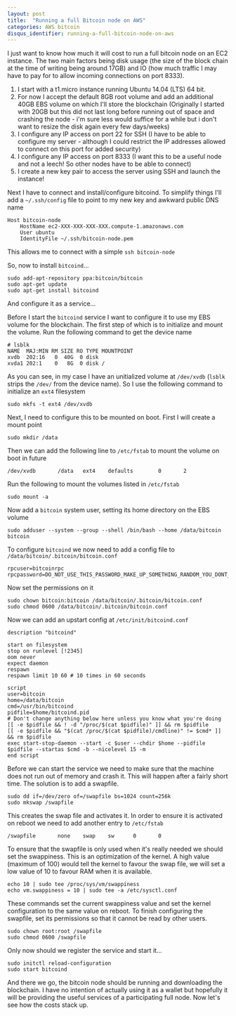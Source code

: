 ```yaml
---
layout: post
title:  "Running a full Bitcoin node on AWS"
categories: AWS bitcoin
disqus_identifier: running-a-full-bitcoin-node-on-aws
---
```


I just want to know how much it will cost to run a full bitcoin node on an EC2 instance. The two main factors being disk usage (the size of the block chain at the time of writing being around 17GB) and IO (how much traffic I may have to pay for to allow incoming connections on port 8333).

1. I start with a t1.micro instance running Ubuntu 14.04 (LTS) 64 bit.
1. For now I accept the default 8GB root volume and add an additional 40GB EBS volume on which I'll store the blockchain (Originally I started with 20GB but this did not last long before running out of space and crashing the node - i'm sure less would suffice for a while but i don't want to resize the disk again every few days/weeks)
1. I configure any IP access on port 22 for SSH (I have to be able to configure my server - although I could restrict the IP addresses allowed to connect on this port for added security)
1. I configure any IP access on port 8333 (I want this to be a useful node and not a leech! So other nodes have to be able to connect)
1. I create a new key pair to access the server using SSH and launch the instance!

Next I have to connect and install/configure bitcoind. To simplify things I'll add a `~/.ssh/config` file to point to my new key and awkward public DNS name

```
Host bitcoin-node
	HostName ec2-XXX-XXX-XXX-XXX.compute-1.amazonaws.com
	User ubuntu
    IdentityFile ~/.ssh/bitcoin-node.pem
```

This allows me to connect with a simple `ssh bitcoin-node`

So, now to install `bitcoind`...

```
sudo add-apt-repository ppa:bitcoin/bitcoin
sudo apt-get update
sudo apt-get install bitcoind
```

And configure it as a service...

Before I start the `bitcoind` service I want to configure it to use my EBS volume for the blockchain. The first step of which is to initialize and mount the volume. Run the following command to get the device name

```
# lsblk
NAME  MAJ:MIN RM SIZE RO TYPE MOUNTPOINT
xvdb  202:16   0  40G  0 disk 
xvda1 202:1    0   8G  0 disk /
```

As you can see, in my case I have an unitialized volume at `/dev/xvdb` (`lsblk` strips the `/dev/` from the device name). So I use the following command to initialize an `ext4` filesystem

```
sudo mkfs -t ext4 /dev/xvdb
```

Next, I need to configure this to be mounted on boot. First I will create a mount point

```
sudo mkdir /data
```

Then we can add the following line to `/etc/fstab` to mount the volume on boot in future

```
/dev/xvdb       /data   ext4    defaults        0       2
```

Run the following to mount the volumes listed in `/etc/fstab`

```
sudo mount -a
```

Now add a `bitcoin` system user, setting its home directory on the EBS volume

```
sudo adduser --system --group --shell /bin/bash --home /data/bitcoin bitcoin
```

To configure `bitcoind` we now need to add a config file to `/data/bitcoin/.bitcoin/bitcoin.conf`

```
rpcuser=bitcoinrpc
rpcpassword=DO_NOT_USE_THIS_PASSWORD_MAKE_UP_SOMETHING_RANDOM_YOU_DONT_HAVE_TO_REMEMBER_IT
```

Now set the permissions on it

```
sudo chown bitcoin:bitcoin /data/bitcoin/.bitcoin/bitcoin.conf
sudo chmod 0600 /data/bitcoin/.bitcoin/bitcoin.conf
```

Now we can add an upstart config at `/etc/init/bitcoind.conf`

```
description "bitcoind"

start on filesystem
stop on runlevel [!2345]
oom never
expect daemon
respawn
respawn limit 10 60 # 10 times in 60 seconds

script
user=bitcoin
home=/data/bitcoin
cmd=/usr/bin/bitcoind
pidfile=$home/bitcoind.pid
# Don't change anything below here unless you know what you're doing
[[ -e $pidfile && ! -d "/proc/$(cat $pidfile)" ]] && rm $pidfile
[[ -e $pidfile && "$(cat /proc/$(cat $pidfile)/cmdline)" != $cmd* ]] && rm $pidfile
exec start-stop-daemon --start -c $user --chdir $home --pidfile $pidfile --startas $cmd -b --nicelevel 15 -m
end script
```

Before we can start the service we need to make sure that the machine does not run out of memory and crash it. This will happen after a fairly short time. The solution is to add a swapfile.

```
sudo dd if=/dev/zero of=/swapfile bs=1024 count=256k
sudo mkswap /swapfile
```

This creates the swap file and activates it. In order to ensure it is activated on reboot we need to add another entry to `/etc/fstab`

```
/swapfile       none    swap    sw      0       0 
```

To ensure that the swapfile is only used when it's really needed we should set the swappiness. This is an optimization of the kernel. A high value (maximum of 100) would tell the kernel to favour the swap file, we will set a low value of 10 to favour RAM when it is available.

```
echo 10 | sudo tee /proc/sys/vm/swappiness
echo vm.swappiness = 10 | sudo tee -a /etc/sysctl.conf
```

These commands set the current swappiness value and set the kernel configuration to the same value on reboot. To finish configuring the swapfile, set its permissions so that it cannot be read by other users.

```
sudo chown root:root /swapfile 
sudo chmod 0600 /swapfile
```

Only now should we register the service and start it...

```
sudo initctl reload-configuration
sudo start bitcoind
```

And there we go, the bitcoin node should be running and downloading the blockchain. I have no intention of actually using it as a wallet but hopefully it will be providing the useful services of a participating full node. Now let's see how the costs stack up.
